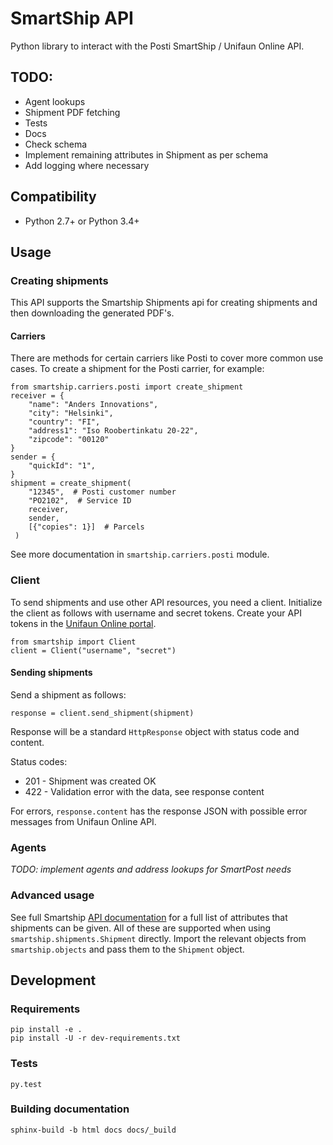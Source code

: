 # SmartShip API

Python library to interact with the Posti SmartShip / Unifaun Online API.

## TODO:

* Agent lookups
* Shipment PDF fetching
* Tests
* Docs
* Check schema
* Implement remaining attributes in Shipment as per schema
* Add logging where necessary

## Compatibility

* Python 2.7+ or Python 3.4+

## Usage

### Creating shipments

This API supports the Smartship Shipments api for creating shipments and then downloading the generated PDF's.

#### Carriers

There are methods for certain carriers like Posti to cover more common use cases. To create a shipment for the Posti carrier, for example:

    from smartship.carriers.posti import create_shipment
    receiver = {
        "name": "Anders Innovations",
        "city": "Helsinki",
        "country": "FI",
        "address1": "Iso Roobertinkatu 20-22",
        "zipcode": "00120"
    }
    sender = {
        "quickId": "1",
    }
    shipment = create_shipment(
        "12345",  # Posti customer number
        "PO2102",  # Service ID
        receiver, 
        sender, 
        [{"copies": 1}]  # Parcels
     )

See more documentation in `smartship.carriers.posti` module.

### Client

To send shipments and use other API resources, you need a client. Initialize the client as follows with username and secret tokens. Create your API tokens in the [Unifaun Online portal](https://www.unifaunonline.com/).

    from smartship import Client
    client = Client("username", "secret")
    
#### Sending shipments

Send a shipment as follows:

    response = client.send_shipment(shipment)
    
Response will be a standard `HttpResponse` object with status code and content.

Status codes:
* 201 - Shipment was created OK
* 422 - Validation error with the data, see response content

For errors, `response.content` has the response JSON with possible error messages from Unifaun Online API.

### Agents

*TODO: implement agents and address lookups for SmartPost needs*

### Advanced usage

See full Smartship [API documentation](https://smartship.unifaun.com/rs-docs/) for a full list of attributes that shipments can be given. All of these are supported when using `smartship.shipments.Shipment` directly. Import the relevant objects from `smartship.objects` and pass them to the `Shipment` object.

## Development

### Requirements

    pip install -e .
    pip install -U -r dev-requirements.txt
    
### Tests

    py.test

### Building documentation

    sphinx-build -b html docs docs/_build
